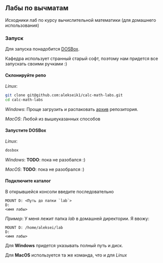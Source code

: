 ## Лабы по вычматам
Исходники лаб по курсу вычислительной математики (для домашнего использования)

### Запуск
Для запуска понадобится [DOSBox](https://www.dosbox.com/download.php?main=1).

Кафедра использует странный старый софт, поэтому нам придется все запускать своими ручками :)

#### Склонируйте репо
_Linux_:
```bash
git clone git@github.com:alekseik1/calc-math-labs.git
cd calc-math-labs
```
_Windows_:
Проще загрузить и распаковать [архив](https://github.com/alekseik1/calc-math-labs/archive/master.zip) репозитория.

_MacOS_:
Любой из вышеуказанных способов

#### Запустите DOSBox
_Linux_:
```bash
dosbox
```
_Windows_:
**TODO**: пока не разобался :)

_MacOS_:
**TODO**: пока не разобрался :)

#### Подключите каталог
В открывшейся консоли введите последовательно
```
MOUNT D: <Путь до папки `lab`>
D:
<имя лабы>
```
*Пример*:
У меня лежит папка _lab_ в домашней директории. Я ввожу:
```
MOUNT D: /home/aleksei/lab
D:
<имя лабы>
```
Для **Windows** придется указывать полный путь и диск.

Для **MacOS** используется та же команда, что и для *Linux*
